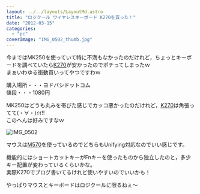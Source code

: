 ```yaml
---
layout: ../../layouts/LayoutMd.astro
title: "ロジクール ワイヤレスキーボード K270を買った！"
date: "2012-03-15"
categories: 
  - "pc"
coverImage: "IMG_0502_thumb.jpg"
---
```


今まではMK250を使っていて特に不満もなかったのだけれど，ちょっとキーボードを調べていたら[K270](http://www.amazon.co.jp/gp/product/B004W1KCCO/ref=as_li_ss_tl?ie=UTF8&tag=mizuka123-22&linkCode=as2&camp=247&creative=7399&creativeASIN=B004W1KCCO)が安かったのでポチってしまったｗ  
まぁいわゆる衝動買いってやつですわｗ

購入場所・・・ヨドバシドットコム  
値段・・・1080円

MK250はどうも丸みを帯びた感じでカッコ悪かったのだけれど，[K270](http://www.amazon.co.jp/gp/product/B004W1KCCO/ref=as_li_ss_tl?ie=UTF8&tag=mizuka123-22&linkCode=as2&camp=247&creative=7399&creativeASIN=B004W1KCCO)は角張ってて(・∀・)ｲｲ!!  
このへんは好みですなｗ

![IMG_0502](/archive/images/IMG_0502_thumb.jpg "IMG_0502")


マウスは[M570](http://www.amazon.co.jp/gp/product/B0043XYENO/ref=as_li_ss_tl?ie=UTF8&tag=mizuka123-22&linkCode=as2&camp=247&creative=7399&creativeASIN=B0043XYENO)を使っているのでどちらもUnifying対応なのでいい感じです。

機能的にはショートカットキーがFnキーを使ったものから独立したのと，多少キー配置が変わっているくらいかな。  
実際K270でブログ書いてるけれど使いやすいのでいいかも！

やっぱりマウスとキーボードはロジクールに限るねぇ～
